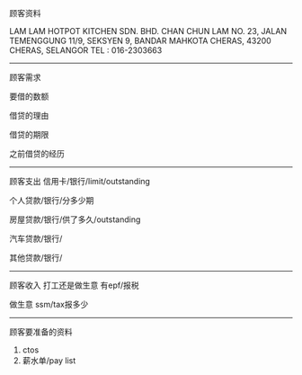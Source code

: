 顾客资料

LAM LAM HOTPOT KITCHEN SDN. BHD. 
CHAN CHUN LAM NO. 23, JALAN TEMENGGUNG 11/9, SEKSYEN 9, BANDAR MAHKOTA CHERAS, 43200 CHERAS, SELANGOR TEL : 016-2303663

-----------------
顾客需求


要借的数额

借贷的理由

借贷的期限

之前借贷的经历


--------------
顾客支出
信用卡/银行/limit/outstanding


个人贷款/银行/分多少期

房屋贷款/银行/供了多久/outstanding

汽车贷款/银行/


其他贷款/银行/

-----------
顾客收入
打工还是做生意
有epf/报税

做生意 ssm/tax报多少

-------
顾客要准备的资料
1. ctos
2. 薪水单/pay list




